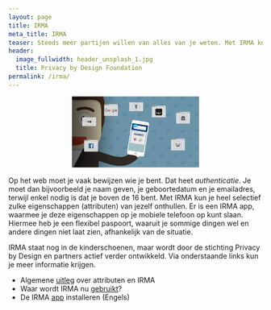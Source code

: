 ```yaml
---
layout: page
title: IRMA
meta_title: IRMA
teaser: Steeds meer partijen willen van alles van je weten. Met IRMA kun je dat zelf in de hand houden&#58; je laat alleen die dingen van je zelf zien die nodig zijn en die je zelf ook wil onthullen, zie de volgende introductie-video (van de Radboud Universiteit, uit 2016)&#58;
header:
  image_fullwidth: header_unsplash_1.jpg
  title: Privacy by Design Foundation
permalink: /irma/
---
```


<p align="center"><a href="https://www.youtube.com/watch?v=q6IihEQFPys"><img src="../images/irma-video-screenshot.png" alt="IRMA video" style="width: 50%; height: 50%"/></a></p>

Op het web moet je vaak bewijzen wie je bent. Dat heet
*authenticatie*. Je moet dan bijvoorbeeld je naam geven, je
geboortedatum en je emailadres, terwijl enkel nodig is dat je boven de
16 bent. Met IRMA kun je heel selectief zulke eigenschappen
(attributen) van jezelf onthullen. Er is een IRMA app, waarmee je deze
eigenschappen op je mobiele telefoon op kunt slaan. Hiermee heb je een
flexibel paspoort, waaruit je sommige dingen wel en andere dingen niet
laat zien, afhankelijk van de situatie.

IRMA staat nog in de kinderschoenen, maar wordt door de stichting
Privacy by Design en partners actief verder ontwikkeld. Via
onderstaande links kun je meer informatie krijgen.

* Algemene [uitleg](/irma-uitleg) over attributen en IRMA
* Waar wordt IRMA nu [gebruikt](/gebruik)?
* De IRMA [app](/irma-installatie) installeren (Engels)
